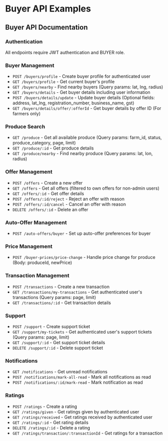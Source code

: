 # Buyer API Examples

## Buyer API Documentation

### Authentication
All endpoints require JWT authentication and BUYER role.

### Buyer Management
- `POST /buyers/profile` - Create buyer profile for authenticated user
- `GET /buyers/profile` - Get current buyer's profile
- `GET /buyers/nearby` - Find nearby buyers (Query params: lat, lng, radius)
- `GET /buyers/details` - Get buyer details including user information
- `POST /buyers/details/update` - Update buyer details (Optional fields: address, lat_lng, registration_number, business_name, gst)
- `GET /buyers/details/offer/:offerId` - Get buyer details by offer ID (For farmers only)

### Produce Search
- `GET /produce` - Get all available produce (Query params: farm_id, status, produce_category, page, limit)
- `GET /produce/:id` - Get produce details
- `GET /produce/nearby` - Find nearby produce (Query params: lat, lon, radius)

### Offer Management
- `POST /offers` - Create a new offer
- `GET /offers` - Get all offers (filtered to own offers for non-admin users)
- `GET /offers/:id` - Get offer details
- `POST /offers/:id/reject` - Reject an offer with reason
- `POST /offers/:id/cancel` - Cancel an offer with reason
- `DELETE /offers/:id` - Delete an offer

### Auto-Offer Management
- `POST /auto-offers/buyer` - Set up auto-offer preferences for buyer

### Price Management
- `POST /buyer-prices/price-change` - Handle price change for produce (Body: produceId, newPrice)

### Transaction Management
- `POST /transactions` - Create a new transaction
- `GET /transactions/my-transactions` - Get authenticated user's transactions (Query params: page, limit)
- `GET /transactions/:id` - Get transaction details

### Support
- `POST /support` - Create support ticket
- `GET /support/my-tickets` - Get authenticated user's support tickets (Query params: page, limit)
- `GET /support/:id` - Get support ticket details
- `DELETE /support/:id` - Delete support ticket

### Notifications
- `GET /notifications` - Get unread notifications
- `POST /notifications/mark-all-read` - Mark all notifications as read
- `POST /notifications/:id/mark-read` - Mark notification as read

### Ratings
- `POST /ratings` - Create a rating
- `GET /ratings/given` - Get ratings given by authenticated user
- `GET /ratings/received` - Get ratings received by authenticated user
- `GET /ratings/:id` - Get rating details
- `DELETE /ratings/:id` - Delete a rating
- `GET /ratings/transaction/:transactionId` - Get ratings for a transaction